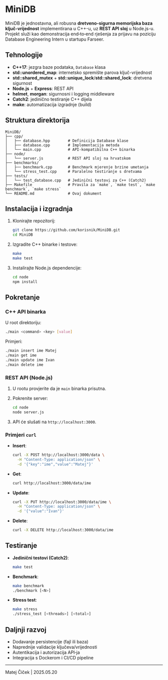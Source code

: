 # MiniDB

MiniDB je jednostavna, ali robusna **dretveno-sigurna memorijska baza ključ-vrijednost** implementirana u C++-u, uz **REST API sloj** u Node.js-u. Projekt služi kao demonstracija end‑to‑end rješenja za prijavu na poziciju Database Engineering Intern u startupu Farseer.

## Tehnologije

* **C++17**: jezgra baze podataka, `Database` klasa
* **std::unordered\_map**: internetsko spremište parova ključ-vrijednost
* **std::shared\_mutex** + **std::unique\_lock**/**std::shared\_lock**: dretvena sigurnost
* **Node.js** + **Express**: REST API
* **helmet**, **morgan**: sigurnosni i logging middleware
* **Catch2**: jedinično testiranje C++ dijela
* **make**: automatizacija izgradnje (build)

## Struktura direktorija

```
MiniDB/
├── cpp/
│   ├── database.hpp        # Definicija Database klase
│   ├── database.cpp        # Implementacija metoda
│   └── main.cpp            # API‑kompatibilna C++ binarka
├── node/
│   └── server.js           # REST API sloj na hrvatskom
├── benchmarks/
│   ├── benchmark.cpp       # Benchmark mjerenje brzine umetanja
│   └── stress_test.cpp     # Paralelno testiranje s dretvama
├── tests/
│   └── test_database.cpp   # Jedinični testovi za C++ (Catch2)
├── Makefile                # Pravila za `make`, `make test`, `make benchmark`, `make stress`
└── README.md               # Ovaj dokument
```

## Instalacija i izgradnja

1. Klonirajte repozitorij:

   ```bash
   git clone https://github.com/korisnik/MiniDB.git
   cd MiniDB
   ```
2. Izgradite C++ binarke i testove:

   ```bash
   make
   make test
   ```
3. Instalirajte Node.js dependencije:

   ```bash
   cd node
   npm install
   ```

## Pokretanje

### C++ API binarka

U root direktoriju:

```bash
./main <command> <key> [value]
```

Primjeri:

```bash
./main insert ime Matej
./main get ime
./main update ime Ivan
./main delete ime
```

### REST API (Node.js)

1. U rootu provjerite da je `main` binarka prisutna.
2. Pokrenite server:

   ```bash
   cd node
   node server.js
   ```
3. API će slušati na `http://localhost:3000`.

### Primjeri `curl`

* **Insert**:

  ```bash
  curl -X POST http://localhost:3000/data \
    -H "Content-Type: application/json" \
    -d '{"key":"ime","value":"Matej"}'
  ```
* **Get**:

  ```bash
  curl http://localhost:3000/data/ime
  ```
* **Update**:

  ```bash
  curl -X PUT http://localhost:3000/data/ime \
    -H "Content-Type: application/json" \
    -d '{"value":"Ivan"}'
  ```
* **Delete**:

  ```bash
  curl -X DELETE http://localhost:3000/data/ime
  ```

## Testiranje

* **Jedinični testovi (Catch2)**:

  ```bash
  make test
  ```
* **Benchmark**:

  ```bash
  make benchmark
  ./benchmark [<N>]
  ```
* **Stress test**:

  ```bash
  make stress
  ./stress_test [<threads>] [<total>]
  ```

## Daljnji razvoj

* Dodavanje persistencije (fajl ili baza)
* Naprednije validacije ključeva/vrijednosti
* Autentikacija i autorizacija API‑ja
* Integracija s Dockerom i CI/CD pipeline

---

Matej Čiček | 2025.05.20
